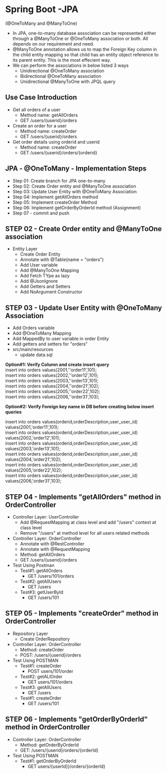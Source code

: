 # Spring Boot -JPA
(@OneToMany and @ManyToOne)  
- In JPA, one-to-many database association can be represented either
through a @ManyToOne or @OneToMany association or both. All
depends on our requirement and need.
- @ManyToOne annotation allows us to map the Foreign Key column
in the child entity mapping so that child has an entity object
reference to its parent entity. This is the most effecient way.
- We can perform the associations in below listed 3 ways
    - Unidirectional @OneToMany association
    - Bidirectional @OneToMany association
    - Unidirectional @ManyToOne with JPQL query
 
## Use Case Introduction
- Get all orders of a user
    - Method name: getAllOrders
    - GET /users/{userid}/orders
- Create an order for a user
    - Method name: createOrder
    - GET /users/{userid}/orders
- Get order details using orderid and userid
    - Method name: createOrder
    - GET /users/{userid}/orders/{orderid}
           
## JPA - @OneToMany - Implementation Steps
- Step 01: Create branch for JPA one-to-many    
- Step 02: Create Order entity and @ManyToOne association
- Step 03: Update User Entity with @OneToMany Association
- Step 04: Implement getAllOrders method
- Step 05: Implement createOrder Method
- Step 06: Implement getOrderByOrderId method (Assignment)
- Step 07 - commit and push
    
## STEP 02 - Create Order entity and @ManyToOne association
- Entity Layer  
    - Create Order Entity
    - Annotate with @Table(name = "orders")
    - Add User variable
    - Add @ManyToOne Mapping
    - Add Fetch TYpe as lazy
    - Add @JsonIgnore
    - Add Getters and Setters
    - Add NoArgument Constructor
      
## STEP 03 - Update User Entity with @OneToMany Association
- Add Orders variable
- Add @OneToMany Mapping
- Add MappedBy to user variable in order Entity
- Add getters and setters for "orders"
- src/main/resources
    - update data.sql    
        
**Option#1: Verify Column and create insert query**  
insert into orders values(2001,''order11',101);  
insert into orders values(2002,''order12',101);  
insert into orders values(2003,''order13',101);  
insert into orders values(2004,''order21',102);  
insert into orders values(2005,''order22',102);  
insert into orders values(2006,''order31',103);   
    
**Option#2: Verify Foreign key name in DB before creating below insert queries**  
  
insert into orders values(orderid,orderDescription,user_user_id) values(2001,'order11',101);      
insert into orders values(orderid,orderDescription,user_user_id) values(2002,'order12',101);      
insert into orders values(orderid,orderDescription,user_user_id) values(2003,'order13',101);      
insert into orders values(orderid,orderDescription,user_user_id) values(2004,'order21',102);      
insert into orders values(orderid,orderDescription,user_user_id) values(2005,'order22',102);      
insert into orders values(orderid,orderDescription,user_user_id) values(2006,'order31',103);      
   
## STEP 04 - Implements "getAllOrders" method in OrderController
- Controller Layer: UserController
    - Add @RequestMapping at class level and add "/users" context at class level
    - Remove "/users" at method level for all users related methods
- Controller Layer: OrderController
    - Annotate with @RestController
    - Annotate with @RequestMapping
    - Method: getAllOrders
    - GET /users/{userid}/orders
- Test Using Postman
    - Test#1: getAllOrders
        - GET /users/101/orders
    - Test#2: getAllUsers
        - GET /users
    - Test#3: getUserById
        - GET /users/101
  
## STEP 05 - Implements "createOrder" method in OrderController   
- Repository Layer
    - Create OrderRepository
- Controller Layer: OrderController
    - Method: createOrder
    - POST: /users/{userid}/orders
- Test Using POSTMAN
    - Test#1: createOrder
        - POST users/101/order
    - Test#2: getALlOrder
        - GET users/101/orders            
    - Test#3: getAllUsers
        - GET /users 
    - Test#1: createOrder
        - GET /users/101 

  
## STEP 06 - Implements "getOrderByOrderId" method in OrderController   
- Controller Layer: OrderController
    - Method: getOrderByOrderId
    - GET: /users/{userid}/orders/{orderId}
- Test Using POSTMAN
    - Test#1: getOrderByOrderId
        - GET users/{userId}}/orders/{orderId}

        
